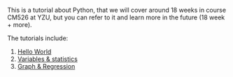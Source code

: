 This is a tutorial about Python, that we will cover around 18 weeks in course CM526 at YZU, but you can refer to it and learn more in the future (18 week + more).

The tutorials include:

1. [Hello World](01_helloWorld.ipynb)
2. [Variables & statistics](02_varStats.ipynb)
3. [Graph & Regression]()

